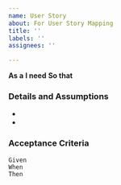 ```yaml
---
name: User Story
about: For User Story Mapping
title: ''
labels: ''
assignees: ''

---
```


**As a** 
 **I need** 
 **So that** 
   
 ### Details and Assumptions
 * 
 * 
   
 ### Acceptance Criteria  
   
 ```gherkin
 Given 
 When 
 Then 
 ```
